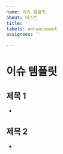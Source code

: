 ```yaml
---
name: 이슈 템플릿
about: 테스트
title: ''
labels: enhancement
assignees: ''

---
```


# 이슈 템플릿 
## 제목 1
-

## 제목 2
-
